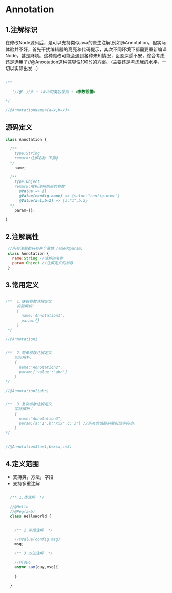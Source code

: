 # Annotation



## 1.注解标识

在修改Node源码后，是可以支持类似java的原生注解,例如@Annotation。但实际体验并不好，首先干扰编辑器的高亮和代码提示，其次不同环境下都需要重新编译Node，甚是麻烦。这种魔改可能会遇到各种未知情况，臣妾深感不安，综合考虑还是选用了//@Anootation这种兼容性100%的方案。（主要还是考虑我的水平，一切以实际出发...）

```js

/**

   '//@' 开头 + Java的类名规则 + <参数设置>

*/

//@AnnotationName<(a=x,b=x)>


```

## 源码定义
```js
class Annotation {

  /**
    type:String
    remark:注解名称 不要@
  */
	name;

  /**
    type:Object
    remark:解析注解携带的参数
      @Value => {}
      @Value(config.name) => {value:"config.name"}
      @Value(a=1,b=2) => {a:"1",b:2}
  */
	param={};

}
```

## 2.注解属性
```js
 //所有注解都只有两个属性,name和param;
 class Annotation {
   name:String //注解的名称
   param:Object //注解定义的参数
 }
```

## 3.常用定义
```js

/**  1.缺省参数注解定义
     实际解析:
     {
       name:'Annotation1',
       param:{}
     }
 */

//@Annotation1


/**  2.简单参数注解定义
    实际解析:
    {
      name:"Annotation2",
      param:{'value':'abc'}
    }
*/

//@Annotation2(abc)


/**  3.复杂参数注解定义
    实际解析：
    {
      name:"Annotation3",
      param:{a:'1',b:'xxx',c:'3'} //所有的值都只解析成字符串。
    }
*/


//@Annotation3(a=1,b=xxx,c=3)


```

## 4.定义范围

- 支持类，方法，字段  
- 支持多重注解

```js

  /** 1.类注解  */

  //@Hello
  //@Peg(a=b)
  class HelloWorld {


    /** 2.字段注解  */

    //@Value(config.msg)
    msg;

    /** 3.方法注解  */

    //@ToDo
    async say(guy,msg){

    }

  }

```
